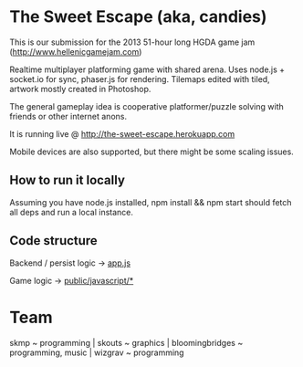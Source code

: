 The Sweet Escape (aka, candies)
=======
This is our submission for the 2013 51-hour long HGDA game jam (http://www.hellenicgamejam.com)

Realtime multiplayer platforming game with shared arena. Uses node.js + socket.io for sync,
phaser.js for rendering. Tilemaps edited with tiled, artwork mostly created in Photoshop.

The general gameplay idea is cooperative platformer/puzzle solving with friends or other internet anons.

It is running live @ http://the-sweet-escape.herokuapp.com

Mobile devices are also supported, but there might be some scaling issues.


How to run it locally
---------------------
Assuming you have node.js installed, npm install && npm start should fetch all deps and run a local instance.

Code structure
--------------
Backend / persist logic -> [ app.js ](app.js)

Game logic -> [public/javascript/*](public/javascript/)

Team
====
skmp ~ programming | skouts ~ graphics | bloomingbridges ~ programming, music | wizgrav ~ programming
